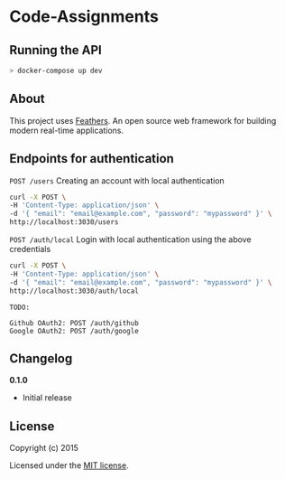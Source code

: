 # Code-Assignments

## Running the API

```bash
> docker-compose up dev
```

## About

This project uses [Feathers](http://feathersjs.com). An open source web  framework for building modern real-time applications.

## Endpoints for authentication

`POST /users`
Creating an account with local authentication
```bash
curl -X POST \
-H 'Content-Type: application/json' \
-d '{ "email": "email@example.com", "password": "mypassword" }' \
http://localhost:3030/users
```

`POST /auth/local`
Login with local authentication using the above credentials
```bash
curl -X POST \
-H 'Content-Type: application/json' \
-d '{ "email": "email@example.com", "password": "mypassword" }' \
http://localhost:3030/auth/local
```

    TODO:

    Github OAuth2: POST /auth/github
    Google OAuth2: POST /auth/google

## Changelog

__0.1.0__

- Initial release

## License

Copyright (c) 2015

Licensed under the [MIT license](LICENSE).

